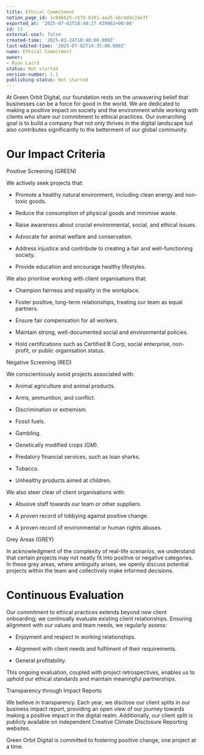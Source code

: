 ```yaml
---
title: Ethical Commitment
notion_page_id: 1c0d6625-c679-8181-aae5-ebc4d4c2ae3f
exported_at: '2025-07-02T18:40:27.439062+00:00'
id: 13
external-use?: false
created-time: '2025-03-24T10:40:00.000Z'
last-edited-time: '2025-07-02T14:35:00.000Z'
name: Ethical Commitment
owner:
- Ryan Laird
status: Not started
version-number: 1.1
publishing-status: Not started
---
```


<!-- Unsupported block type: unsupported -->

At Green Orbit Digital, our foundation rests on the unwavering belief that businesses can be a force for good in the world. We are dedicated to making a positive impact on society and the environment while working with clients who share our commitment to ethical practices. Our overarching goal is to build a company that not only thrives in the digital landscape but also contributes significantly to the betterment of our global community.

# Our Impact Criteria

Positive Screening (GREEN)

We actively seek projects that:

- Promote a healthy natural environment, including clean energy and non-toxic goods.

- Reduce the consumption of physical goods and minimise waste.

- Raise awareness about crucial environmental, social, and ethical issues.

- Advocate for animal welfare and conservation.

- Address injustice and contribute to creating a fair and well-functioning society.

- Provide education and encourage healthy lifestyles.

We also prioritise working with client organisations that:

- Champion fairness and equality in the workplace.

- Foster positive, long-term relationships, treating our team as equal partners.

- Ensure fair compensation for all workers.

- Maintain strong, well-documented social and environmental policies.

- Hold certifications such as Certified B Corp, social enterprise, non-profit, or public organisation status.

Negative Screening (RED)

We conscientiously avoid projects associated with:

- Animal agriculture and animal products.

- Arms, ammunition, and conflict.

- Discrimination or extremism.

- Fossil fuels.

- Gambling.

- Genetically modified crops (GM).

- Predatory financial services, such as loan sharks.

- Tobacco.

- Unhealthy products aimed at children.

We also steer clear of client organisations with:

- Abusive staff towards our team or other suppliers.

- A proven record of lobbying against positive change.

- A proven record of environmental or human rights abuses.

Grey Areas (GREY)

In acknowledgment of the complexity of real-life scenarios, we understand that certain projects may not neatly fit into positive or negative categories. In these grey areas, where ambiguity arises, we openly discuss potential projects within the team and collectively make informed decisions.

# Continuous Evaluation

Our commitment to ethical practices extends beyond new client onboarding; we continually evaluate existing client relationships. Ensuring alignment with our values and team needs, we regularly assess:

- Enjoyment and respect in working relationships.

- Alignment with client needs and fulfilment of their requirements.

- General profitability.

This ongoing evaluation, coupled with project retrospectives, enables us to uphold our ethical standards and maintain meaningful partnerships.

Transparency through Impact Reports

We believe in transparency. Each year, we disclose our client splits in our business impact report, providing an open view of our journey towards making a positive impact in the digital realm. Additionally, our client split is publicly available on independent Creative Climate Disclosure Reporting websites.

Green Orbit Digital is committed to fostering positive change, one project at a time.